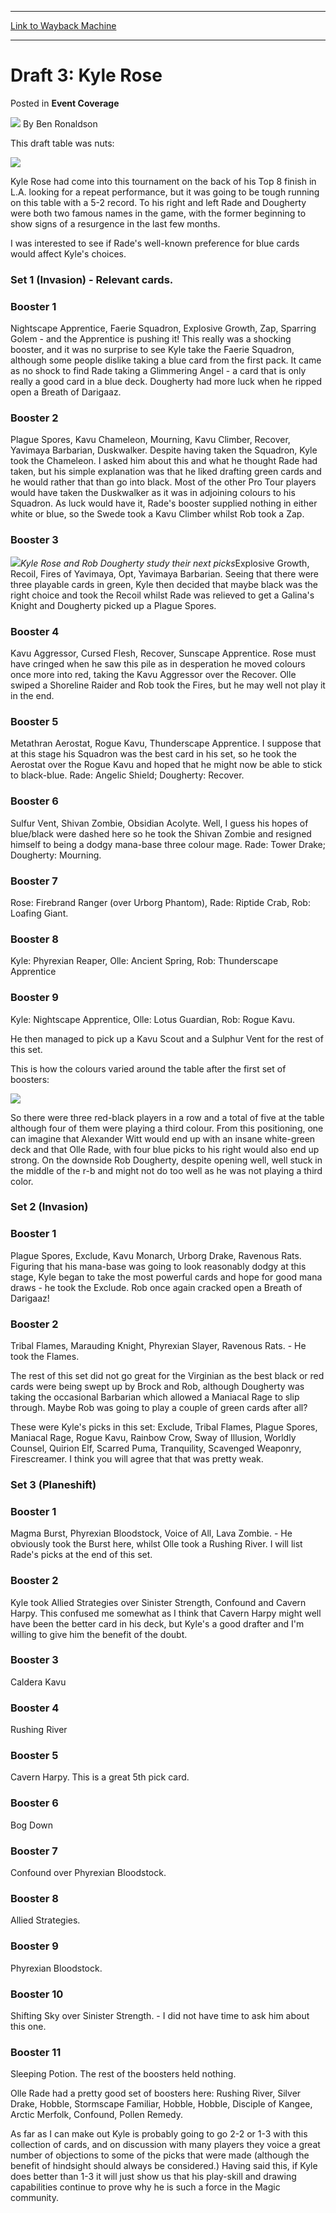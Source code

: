 
---
[Link to Wayback Machine](https://web.archive.org/web/20220125230305/https://magic.wizards.com/en/articles/archive/event-coverage/draft-3-kyle-rose-2000-01-01-0)

[_metadata_:author]:- "Ben Ronaldson"
[_metadata_:description]:- "This draft table was nuts: Kyle Rose had come into this tournament on the back of his Top 8 finish in L.A. looking for a repeat performance, but it was going to be tough running on this table with a 5-2 record. To his right and left Rade and Dougherty were both two famous names in the game, with the former beginning to show signs of a resurgence in the last few months. I was"
[_metadata_:generator]:- "Drupal 7 (http://drupal.org)"
[_metadata_:node]:- "762481"
[_metadata_:publish_date]:- "2000-01-01"
[_metadata_:source]:- "div-main-content"
[_metadata_:title]:- "Draft 3: Kyle Rose"
[_metadata_:wayback_capture_timestamp]:- "2022-01-25 23:03:05"
[_metadata_:wayback_raw_url]:- "https://web.archive.org/web/20220125230305id_/https://magic.wizards.com/en/articles/archive/event-coverage/draft-3-kyle-rose-2000-01-01-0"
[_metadata_:wayback_url]:- "https://magic.wizards.com/en/articles/archive/event-coverage/draft-3-kyle-rose-2000-01-01-0"
---


Draft 3: Kyle Rose
==================



 Posted in **Event Coverage**







![](https://media.magic.wizards.com/styles/auth_small/public/generic-avatar-150_157.png)
By Ben Ronaldson











This draft table was nuts:

![](https://media.magic.wizards.com/image_legacy_migration/sideboard/images/PTBAR01/draft3a.jpg)


Kyle Rose had come into this tournament on the back of his Top 8 finish in L.A. looking for a repeat performance, but it was going to be tough running on this table with a 5-2 record. To his right and left Rade and Dougherty were both two famous names in the game, with the former beginning to show signs of a resurgence in the last few months.


I was interested to see if Rade's well-known preference for blue cards would affect Kyle's choices.


### Set 1 (Invasion) - Relevant cards.


### Booster 1


Nightscape Apprentice, Faerie Squadron, Explosive Growth, Zap, Sparring Golem - and the Apprentice is pushing it! This really was a shocking booster, and it was no surprise to see Kyle take the Faerie Squadron, although some people dislike taking a blue card from the first pack. It came as no shock to find Rade taking a Glimmering Angel - a card that is only really a good card in a blue deck. Dougherty had more luck when he ripped open a Breath of Darigaaz.


### Booster 2


Plague Spores, Kavu Chameleon, Mourning, Kavu Climber, Recover, Yavimaya Barbarian, Duskwalker. Despite having taken the Squadron, Kyle took the Chameleon. I asked him about this and what he thought Rade had taken, but his simple explanation was that he liked drafting green cards and he would rather that than go into black. Most of the other Pro Tour players would have taken the Duskwalker as it was in adjoining colours to his Squadron. As luck would have it, Rade's booster supplied nothing in either white or blue, so the Swede took a Kavu Climber whilst Rob took a Zap.


### Booster 3


![](https://media.magic.wizards.com/image_legacy_migration/sideboard/images/PTBAR01/672.jpg)*Kyle Rose and Rob Dougherty study their next picks*Explosive Growth, Recoil, Fires of Yavimaya, Opt, Yavimaya Barbarian. Seeing that there were three playable cards in green, Kyle then decided that maybe black was the right choice and took the Recoil whilst Rade was relieved to get a Galina's Knight and Dougherty picked up a Plague Spores.


### Booster 4


Kavu Aggressor, Cursed Flesh, Recover, Sunscape Apprentice. Rose must have cringed when he saw this pile as in desperation he moved colours once more into red, taking the Kavu Aggressor over the Recover. Olle swiped a Shoreline Raider and Rob took the Fires, but he may well not play it in the end.


### Booster 5


Metathran Aerostat, Rogue Kavu, Thunderscape Apprentice. I suppose that at this stage his Squadron was the best card in his set, so he took the Aerostat over the Rogue Kavu and hoped that he might now be able to stick to black-blue. Rade: Angelic Shield; Dougherty: Recover.


### Booster 6


Sulfur Vent, Shivan Zombie, Obsidian Acolyte. Well, I guess his hopes of blue/black were dashed here so he took the Shivan Zombie and resigned himself to being a dodgy mana-base three colour mage. Rade: Tower Drake; Dougherty: Mourning.


### Booster 7


Rose: Firebrand Ranger (over Urborg Phantom), Rade: Riptide Crab, Rob: Loafing Giant.


### Booster 8


Kyle: Phyrexian Reaper, Olle: Ancient Spring, Rob: Thunderscape Apprentice


### Booster 9


Kyle: Nightscape Apprentice, Olle: Lotus Guardian, Rob: Rogue Kavu.


He then managed to pick up a Kavu Scout and a Sulphur Vent for the rest of this set.


This is how the colours varied around the table after the first set of boosters:


![](https://media.magic.wizards.com/image_legacy_migration/sideboard/images/PTBAR01/draft3.jpg)


So there were three red-black players in a row and a total of five at the table although four of them were playing a third colour. From this positioning, one can imagine that Alexander Witt would end up with an insane white-green deck and that Olle Rade, with four blue picks to his right would also end up strong. On the downside Rob Dougherty, despite opening well, well stuck in the middle of the r-b and might not do too well as he was not playing a third color.


### Set 2 (Invasion)


### Booster 1


Plague Spores, Exclude, Kavu Monarch, Urborg Drake, Ravenous Rats. Figuring that his mana-base was going to look reasonably dodgy at this stage, Kyle began to take the most powerful cards and hope for good mana draws - he took the Exclude. Rob once again cracked open a Breath of Darigaaz!


### Booster 2


Tribal Flames, Marauding Knight, Phyrexian Slayer, Ravenous Rats. - He took the Flames.


The rest of this set did not go great for the Virginian as the best black or red cards were being swept up by Brock and Rob, although Dougherty was taking the occasional Barbarian which allowed a Maniacal Rage to slip through. Maybe Rob was going to play a couple of green cards after all?


These were Kyle's picks in this set: Exclude, Tribal Flames, Plague Spores, Maniacal Rage, Rogue Kavu, Rainbow Crow, Sway of Illusion, Worldly Counsel, Quirion Elf, Scarred Puma, Tranquility, Scavenged Weaponry, Firescreamer. I think you will agree that that was pretty weak.


### Set 3 (Planeshift)


### Booster 1


Magma Burst, Phyrexian Bloodstock, Voice of All, Lava Zombie. - He obviously took the Burst here, whilst Olle took a Rushing River. I will list Rade's picks at the end of this set.


### Booster 2


Kyle took Allied Strategies over Sinister Strength, Confound and Cavern Harpy. This confused me somewhat as I think that Cavern Harpy might well have been the better card in his deck, but Kyle's a good drafter and I'm willing to give him the benefit of the doubt.


### Booster 3


Caldera Kavu


### Booster 4


Rushing River


### Booster 5


Cavern Harpy. This is a great 5th pick card.


### Booster 6


Bog Down


### Booster 7


Confound over Phyrexian Bloodstock.


### Booster 8


Allied Strategies.


### Booster 9


Phyrexian Bloodstock.


### Booster 10


Shifting Sky over Sinister Strength. - I did not have time to ask him about this one.


### Booster 11


Sleeping Potion. The rest of the boosters held nothing.


Olle Rade had a pretty good set of boosters here: Rushing River, Silver Drake, Hobble, Stormscape Familiar, Hobble, Hobble, Disciple of Kangee, Arctic Merfolk, Confound, Pollen Remedy.


As far as I can make out Kyle is probably going to go 2-2 or 1-3 with this collection of cards, and on discussion with many players they voice a great number of objections to some of the picks that were made (although the benefit of hindsight should always be considered.) Having said this, if Kyle does better than 1-3 it will just show us that his play-skill and drawing capabilities continue to prove why he is such a force in the Magic community.








